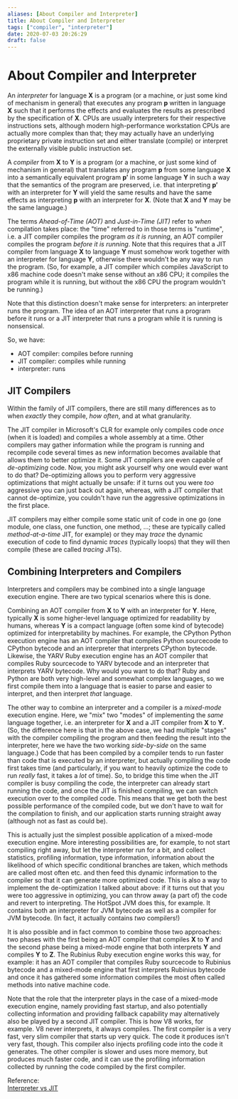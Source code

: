 ```yaml
---
aliases: [About Compiler and Interpreter]
title: About Compiler and Interpreter
tags: ["compiler", "interpreter"]
date: 2020-07-03 20:26:29
draft: false
---
```


# About Compiler and Interpreter

An *interpreter* for language **X** is a program (or a machine, or just some kind of mechanism in general) that executes any program **p** written in language **X** such that it performs the effects and evaluates the results as prescribed by the specification of **X**. CPUs are usually interpreters for their respective instructions sets, although modern high-performance workstation CPUs are actually more complex than that; they may actually have an underlying proprietary private instruction set and either translate (compile) or interpret the externally visible public instruction set.

A *compiler* from **X** to **Y** is a program (or a machine, or just some kind of mechanism in general) that translates any program **p** from some language **X** into a semantically equivalent program **p′** in some language **Y** in such a way that the semantics of the program are preserved, i.e. that interpreting **p′** with an interpreter for **Y** will yield the same results and have the same effects as interpreting **p** with an interpreter for **X**. (Note that **X** and **Y** may be the same language.)

The terms *Ahead-of-Time (AOT)* and *Just-in-Time (JIT)* refer to *when* compilation takes place: the "time" referred to in those terms is "runtime", i.e. a JIT compiler compiles the program *as it is running*, an AOT compiler compiles the program *before it is running*. Note that this requires that a JIT compiler from language **X** to language **Y** must somehow work together with an interpreter for language **Y**, otherwise there wouldn't be any way to run the program. (So, for example, a JIT compiler which compiles JavaScript to x86 machine code doesn't make sense without an x86 CPU; it compiles the program while it is running, but without the x86 CPU the program wouldn't be running.)

Note that this distinction doesn't make sense for interpreters: an interpreter runs the program. The idea of an AOT interpreter that runs a program before it runs or a JIT interpreter that runs a program while it is running is nonsensical.

So, we have:

- AOT compiler: compiles before running
- JIT compiler: compiles while running
- interpreter: runs

JIT Compilers
-------------

Within the family of JIT compilers, there are still many differences as to when *exactly* they compile, *how often*, and at what granularity.

The JIT compiler in Microsoft's CLR for example only compiles code *once* (when it is loaded) and compiles a whole assembly at a time. Other compilers may gather information while the program is running and recompile code several times as new information becomes available that allows them to better optimize it. Some JIT compilers are even capable of *de-optimizing* code. Now, you might ask yourself why one would ever want to do that? De-optimizing allows you to perform very aggressive optimizations that might actually be unsafe: if it turns out you were *too* aggressive you can just back out again, whereas, with a JIT compiler that cannot de-optimize, you couldn't have run the aggressive optimizations in the first place.

JIT compilers may either compile some static unit of code in one go (one module, one class, one function, one method, ...; these are typically called *method-at-a-time* JIT, for example) or they may *trace* the dynamic execution of code to find dynamic *traces* (typically loops) that they will then compile (these are called *tracing* JITs).

Combining Interpreters and Compilers
------------------------------------

Interpreters and compilers may be combined into a single language execution engine. There are two typical scenarios where this is done.

Combining an AOT compiler from **X** to **Y** with an interpreter for **Y**. Here, typically **X** is some higher-level language optimized for readability by humans, whereas **Y** is a compact language (often some kind of bytecode) optimized for interpretability by machines. For example, the CPython Python execution engine has an AOT compiler that compiles Python sourcecode to CPython bytecode and an interpreter that interprets CPython bytecode. Likewise, the YARV Ruby execution engine has an AOT compiler that compiles Ruby sourcecode to YARV bytecode and an interpreter that interprets YARV bytecode. Why would you want to do that? Ruby and Python are both very high-level and somewhat complex languages, so we first compile them into a language that is easier to parse and easier to interpret, and then interpret *that* language.

The other way to combine an interpreter and a compiler is a *mixed-mode* execution engine. Here, we "mix" two "modes" of implementing the *same* language together, i.e. an interpreter for **X** and a JIT compiler from **X** to **Y**. (So, the difference here is that in the above case, we had multiple "stages" with the compiler compiling the program and then feeding the result into the interpreter, here we have the two working *side-by-side* on the same language.) Code that has been compiled by a compiler tends to run faster than code that is executed by an interpreter, but actually compiling the code first takes time (and particularly, if you want to heavily optimize the code to run *really* fast, it takes a *lot* of time). So, to bridge this time when the JIT compiler is busy compiling the code, the interpreter can already start running the code, and once the JIT is finished compiling, we can switch execution over to the compiled code. This means that we get both the best possible performance of the compiled code, but we don't have to wait for the compilation to finish, and our application starts running straight away (although not as fast as could be).

This is actually just the simplest possible application of a mixed-mode execution engine. More interesting possibilities are, for example, to not start compiling right away, but let the interpreter run for a bit, and collect statistics, profiling information, type information, information about the likelihood of which specific conditional branches are taken, which methods are called most often etc. and then feed this dynamic information to the compiler so that it can generate more optimized code. This is also a way to implement the de-optimization I talked about above: if it turns out that you were too aggressive in optimizing, you can throw away (a part of) the code and revert to interpreting. The HotSpot JVM does this, for example. It contains both an interpreter for JVM bytecode as well as a compiler for JVM bytecode. (In fact, it actually contains *two* compilers!)

It is also possible and in fact common to combine those two approaches: two phases with the first being an AOT compiler that compiles **X** to **Y** and the second phase being a mixed-mode engine that both interprets **Y** and compiles **Y** to **Z**. The Rubinius Ruby execution engine works this way, for example: it has an AOT compiler that compiles Ruby sourcecode to Rubinius bytecode and a mixed-mode engine that first interprets Rubinius bytecode and once it has gathered some information compiles the most often called methods into native machine code.

Note that the role that the interpreter plays in the case of a mixed-mode execution engine, namely providing fast startup, and also potentially collecting information and providing fallback capability may alternatively also be played by a second JIT compiler. This is how V8 works, for example. V8 never interprets, it always compiles. The first compiler is a very fast, very slim compiler that starts up very quick. The code it produces isn't very fast, though. This compiler also injects profiling code into the code it generates. The other compiler is slower and uses more memory, but produces much faster code, and it can use the profiling information collected by running the code compiled by the first compiler.

Reference:  
[Interpreter vs JIT](https://pediaa.com/what-is-the-difference-between-interpreter-and-jit-compiler/)
